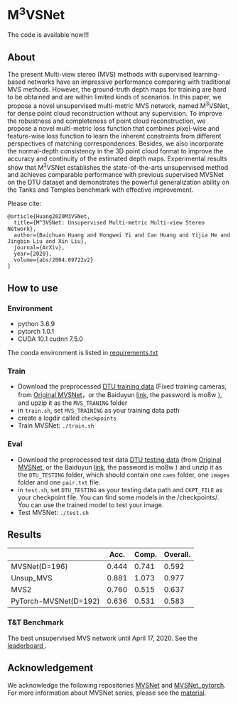 # M<sup>3</sup>VSNet
The code is available now!!!

## About
The present Multi-view stereo (MVS) methods with supervised learning-based networks have an impressive performance comparing with traditional MVS methods. However, the ground-truth depth maps for training are hard to be obtained and are within limited kinds of scenarios. In this paper, we propose a novel unsupervised multi-metric MVS network, named M<sup>3</sup>VSNet, for dense point cloud reconstruction without any supervision. To improve the robustness and completeness of point cloud reconstruction, we propose a novel multi-metric loss function that combines pixel-wise and feature-wise loss function to learn the inherent constraints from different perspectives of matching correspondences. Besides, we also incorporate the normal-depth consistency in the 3D point cloud format to improve the accuracy and continuity of the estimated depth maps. Experimental results show that M<sup>3</sup>VSNet establishes the state-of-the-arts unsupervised method and achieves comparable performance with previous supervised MVSNet on the DTU dataset and demonstrates the powerful generalization ability on the Tanks and Temples benchmark with effective improvement.


Please cite: 
```
@article{Huang2020M3VSNet,
  title={M^3VSNet: Unsupervised Multi-metric Multi-view Stereo Network},
  author={Baichuan Huang and Hongwei Yi and Can Huang and Yijia He and Jingbin Liu and Xin Liu},
  journal={ArXiv},
  year={2020},
  volume={abs/2004.09722v2}
}
```

## How to use
### Environment
- python 3.6.9
- pytorch 1.0.1
- CUDA 10.1 cudnn 7.5.0

The conda environment is listed in [requirements.txt](https://github.com/whubaichuan/M3VSNet/blob/master/requirements.txt)

### Train
* Download the preprocessed [DTU training data](https://drive.google.com/file/d/1eDjh-_bxKKnEuz5h-HXS7EDJn59clx6V/view) (Fixed training cameras, from [Original MVSNet](https://github.com/YoYo000/MVSNet)，or the Baiduyun [link](https://pan.baidu.com/s/1sQAC3pmceyochNvnqpE9oA), the password is mo8w ), and upzip it as the ``MVS_TRANING`` folder
* in ``train.sh``, set ``MVS_TRAINING`` as your training data path
* create a logdir called ``checkpoints``
* Train MVSNet: ``./train.sh``

### Eval
* Download the preprocessed test data [DTU testing data](https://drive.google.com/open?id=135oKPefcPTsdtLRzoDAQtPpHuoIrpRI_) (from [Original MVSNet](https://github.com/YoYo000/MVSNet), or the Baiduyun [link](https://pan.baidu.com/s/1sQAC3pmceyochNvnqpE9oA), the password is mo8w ) and unzip it as the ``DTU_TESTING`` folder, which should contain one ``cams`` folder, one ``images`` folder and one ``pair.txt`` file.
* in ``test.sh``, set ``DTU_TESTING`` as your testing data path and ``CKPT_FILE`` as your checkpoint file. You can find some models in the /checkpoints/. You can use the trained model to test your image.
* Test MVSNet: ``./test.sh``

## Results
|                       | Acc.   | Comp.  | Overall. |
|-----------------------|--------|--------|----------|
| MVSNet(D=196)         | 0.444  | 0.741  | 0.592    |
| Unsup_MVS         | 0.881  | 1.073  | 0.977    |
| MVS2         | 0.760  | 0.515  | 0.637   |
| PyTorch-MVSNet(D=192) | 0.636 | 0.531 | 0.583   |

### T&T Benchmark
The best unsupervised MVS network until April 17, 2020. See the [leaderboard ](https://www.tanksandtemples.org/details/853/). 

## Acknowledgement
We acknowledge the following repositories [MVSNet](https://github.com/YoYo000/MVSNet) and [MVSNet_pytorch](https://github.com/xy-guo/MVSNet_pytorch). For more information about MVSNet series, please see the [material](https://mp.weixin.qq.com/s/fnKU4dkYvBEU913Vanj54Q).
